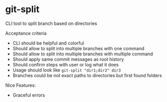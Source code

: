 # git-split
CLI tool to split branch based on directories

Acceptance criteria

- CLI should be helpful and colorful
- Should allow to split into multiple branches with one command
- Should allow to split into multiple branches with multiple command
- Should apply same commit messages as root history
- Should confirm steps with user or log what it does
- Usage should look like `git-split "dir1;dir2" dir3`
- Branches could be not exact paths to directories but first found folders

Nice Features:

- Graceful errors
